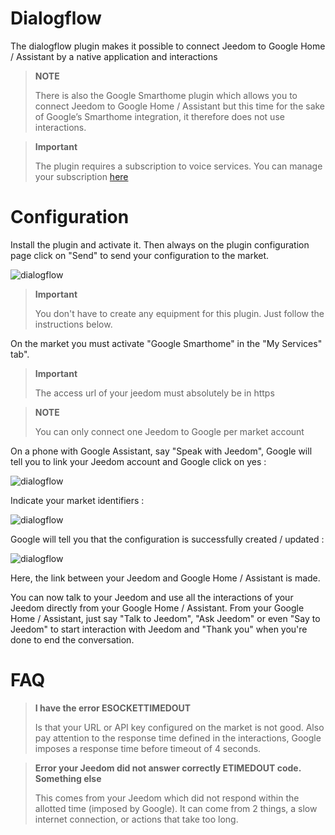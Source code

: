 # Dialogflow

The dialogflow plugin makes it possible to connect Jeedom to Google Home / Assistant by a native application and interactions

> **NOTE**
>
> There is also the Google Smarthome plugin which allows you to connect Jeedom to Google Home / Assistant but this time for the sake of Google’s Smarthome integration, it therefore does not use interactions.

> **Important**
>
> The plugin requires a subscription to voice services. You can manage your subscription [here](https://market.jeedom.com/index.php?v=d&p=profils#services)

# Configuration

Install the plugin and activate it. Then always on the plugin configuration page click on "Send" to send your configuration to the market.

![dialogflow](../images/dialogflow1.png)

> **Important**
>
> You don't have to create any equipment for this plugin. Just follow the instructions below.

On the market you must activate "Google Smarthome" in the "My Services" tab".

> **Important**
>
> The access url of your jeedom must absolutely be in https

> **NOTE**
>
> You can only connect one Jeedom to Google per market account

On a phone with Google Assistant, say "Speak with Jeedom", Google will tell you to link your Jeedom account and Google click on yes :

![dialogflow](../images/dialogflow2.png)

Indicate your market identifiers :

![dialogflow](../images/dialogflow3.png)

Google will tell you that the configuration is successfully created / updated :

![dialogflow](../images/dialogflow4.png)

Here, the link between your Jeedom and Google Home / Assistant is made.

You can now talk to your Jeedom and use all the interactions of your Jeedom directly from your Google Home / Assistant.
From your Google Home / Assistant, just say "Talk to Jeedom", "Ask Jeedom" or even "Say to Jeedom" to start interaction with Jeedom and "Thank you" when you're done to end the conversation.

# FAQ

>**I have the error ESOCKETTIMEDOUT**
>
>Is that your URL or API key configured on the market is not good. Also pay attention to the response time defined in the interactions, Google imposes a response time before timeout of 4 seconds.

>**Error your Jeedom did not answer correctly ETIMEDOUT code. Something else**
>
>This comes from your Jeedom which did not respond within the allotted time (imposed by Google). It can come from 2 things, a slow internet connection, or actions that take too long.
